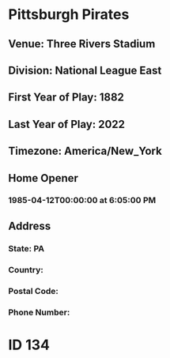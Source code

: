 # Pittsburgh Pirates
## Venue: Three Rivers Stadium
## Division: National League East
## First Year of Play: 1882
## Last Year of Play: 2022
## Timezone: America/New_York
## Home Opener
### 1985-04-12T00:00:00 at 6:05:00 PM
## Address
### 
### State: PA
### Country: 
### Postal Code: 
### Phone Number: 
# ID 134